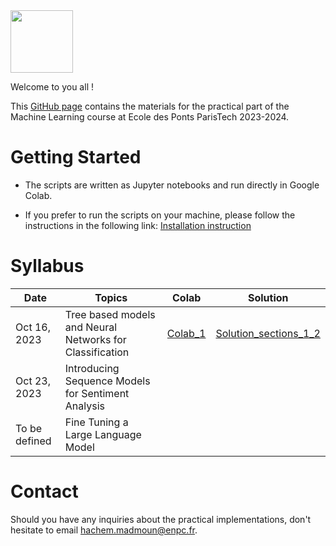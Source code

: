 <img src="https://drive.google.com/uc?export=view&id=1jDOkFA7VOsduPl47UH-1lCBFE6eF-VNn" height="100"/>

Welcome to you all !

This [GitHub page](https://hm-ai.github.io/ml-enpc/) contains the materials for the practical part of the Machine Learning course at Ecole des Ponts ParisTech 2023-2024.


# Getting Started
* The scripts are written as Jupyter notebooks and run directly in Google Colab.

* If you prefer to run the scripts on your machine, please follow the instructions in the following link: [Installation instruction](https://colab.research.google.com/drive/1GtAF3kuPGDhxRYacLVUMm5S8f1uBA_oM?usp=sharing)


# Syllabus

| Date          | Topics                                                   | Colab                                                                                            | Solution                                                                                                       | 
|---------------|----------------------------------------------------------|--------------------------------------------------------------------------------------------------|----------------------------------------------------------------------------------------------------------------|
| Oct 16, 2023  | Tree based models and Neural Networks for Classification | [Colab_1](https://colab.research.google.com/drive/1raV0Rj4LL8EwNS_Xpg7ky-p3FZA8nk3X?usp=sharing) | [Solution_sections_1_2](https://colab.research.google.com/drive/1jeVlSDC41CltA6pb-JCWF5yI1jm_kQyH?usp=sharing) | 
| Oct 23, 2023  | Introducing Sequence Models for Sentiment Analysis       |                                                                                                  |                                                                                                                | 
| To be defined | Fine Tuning a Large Language Model                       |                                                                                                  |                                                                                                                | 

# Contact
Should you have any inquiries about the practical implementations, don't hesitate to email hachem.madmoun@enpc.fr.